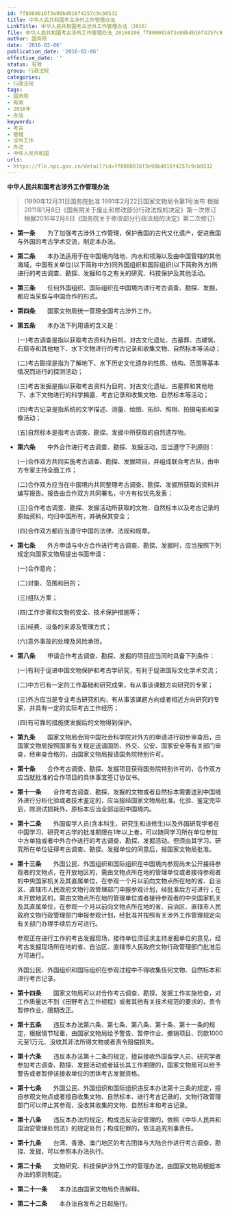 ```yaml
---
id: ff8080816f3e98bd016f4257c9cb0532
title: 中华人民共和国考古涉外工作管理办法
LinkTitle: 中华人民共和国考古涉外工作管理办法（2016）
file: 中华人民共和国考古涉外工作管理办法_20160206_ff8080816f3e98bd016f4257c9cb0532.docx
author: 国务院
date: '2016-02-06'
publication_date: '2016-02-06'
effective_date: ''
status: 有效
group: 行政法规
categories:
- 行政法规
tags:
- 国务院
- 有效
- 2016年
- 办法
keywords:
- 考古
- 管理
- 涉外工作
- 办法
- 中华人民共和国
urls:
- https://flk.npc.gov.cn/detail?id=ff8080816f3e98bd016f4257c9cb0532
---
```


**中华人民共和国考古涉外工作管理办法**

> (1990年12月31日国务院批准 1991年2月22日国家文物局令第1号发布 根据2011年1月8日《国务院关于废止和修改部分行政法规的决定》第一次修订 根据2016年2月6日《国务院关于修改部分行政法规的决定》第二次修订)

- **第一条**　　为了加强考古涉外工作管理，保护我国的古代文化遗产，促进我国与外国的考古学术交流，制定本办法。

- **第二条**　　本办法适用于在中国境内陆地、内水和领海以及由中国管辖的其他海域，中国有关单位(以下简称中方)同外国组织和国际组织(以下简称外方)所进行的考古调查、勘探、发掘和与之有关的研究、科技保护及其他活动。

- **第三条**　　任何外国组织、国际组织在中国境内进行考古调查、勘探、发掘，都应当采取与中国合作的形式。

- **第四条**　　国家文物局统一管理全国考古涉外工作。

- **第五条**　　本办法下列用语的含义是：

  (一)考古调查是指以获取考古资料为目的，对古文化遗址、古墓葬、古建筑、石窟寺和其他地下、水下文物进行的考古记录和收集文物、自然标本等活动；

  (二)考古勘探是指为了解地下、水下历史文化遗存的性质、结构、范围等基本情况而进行的探测活动；

  (三)考古发掘是指以获取考古资料为目的，对古文化遗址、古墓葬和其他地下、水下文物进行的科学揭露、考古记录和收集文物、自然标本等活动；

  (四)考古记录是指系统的文字描述、测量、绘图、拓印、照相、拍摄电影和录像活动；

  (五)自然标本是指考古调查、勘探、发掘中所获取的自然遗存物。

- **第六条**　　中外合作进行考古调查、勘探、发掘活动，应当遵守下列原则：

  (一)合作双方共同实施考古调查、勘探、发掘项目，并组成联合考古队，由中方专家主持全面工作；

  (二)合作双方应当在中国境内共同整理考古调查、勘探、发掘所获取的资料并编写报告。报告由合作双方共同署名，中方有权优先发表；

  (三)合作考古调查、勘探、发掘活动所获取的文物、自然标本以及考古记录的原始资料，均归中国所有，并确保其安全；

  (四)合作双方都应当遵守中国的法律、法规和规章。

- **第七条**　　外方申请与中方合作进行考古调查、勘探、发掘时，应当按照下列规定向国家文物局提出书面申请：

  (一)合作意向；

  (二)对象、范围和目的；

  (三)组队方案；

  (四)工作步骤和文物的安全、技术保护措施等；

  (五)经费、设备的来源及管理方式；

  (六)意外事故的处理及风险承担。

- **第八条**　　申请合作考古调查、勘探、发掘的项目应当同时具备下列条件：

  (一)有利于促进中国文物保护和考古学研究，有利于促进国际文化学术交流；

  (二)中方已有一定的工作基础和研究成果，有从事该课题方向研究的专家；

  (三)外方应当是专业考古研究机构，有从事该课题方向或者相近方向研究的专家，并具有一定的实际考古工作经历；

  (四)有可靠的措施使发掘后的文物得到保护。

- **第九条**　　国家文物局会同中国社会科学院对外方的申请进行初步审查后，由国家文物局按照国家有关规定送请国防、外交、公安、国家安全等有关部门审查，经审查合格的，由国家文物局报请国务院特别许可。

- **第十条**　　合作考古调查、勘探、发掘项目获得国务院特别许可的，合作双方应当就批准的合作项目的具体事宜签订协议书。

- **第十一条**　　合作考古调查、勘探、发掘的文物或者自然标本需要送到中国境外进行分析化验或者技术鉴定的，应当报经国家文物局批准。化验、鉴定完毕后，除测试损耗外，原标本应当全部运回中国境内。

- **第十二条**　　外国留学人员(含本科生、研究生和进修生)以及外国研究学者在中国学习、研究考古学的批准期限在1年以上者，可以随同学习所在单位参加中方单独或者中外合作进行的考古调查、勘探、发掘活动。但须由其学习、研究所在单位征得考古调查、勘探、发掘单位的同意后，报国家文物局批准。

- **第十三条**　　外国公民、外国组织和国际组织在中国境内参观尚未公开接待参观者的文物点，在开放地区的，需由文物点所在地的管理单位或者接待参观者的中央国家机关及其直属单位，在参观一个月以前向文物点所在地的省、自治区、直辖市人民政府文物行政管理部门申报参观计划，经批准后方可进行；在未开放地区的，需由文物点所在地的管理单位或者接待参观者的中央国家机关及其直属单位，在参观一个月以前向文物点所在地的省、自治区、直辖市人民政府文物行政管理部门申报参观计划，经批准并按照有关涉外工作管理规定向有关部门办理手续后方可进行。

  参观正在进行工作的考古发掘现场，接待单位须征求主持发掘单位的意见，经考古发掘现场所在地的省、自治区、直辖市人民政府文物行政管理部门批准后方可进行。

  外国公民、外国组织和国际组织在参观过程中不得收集任何文物、自然标本和进行考古记录。

- **第十四条**　　国家文物局可以对合作考古调查、勘探、发掘工作实施检查，对工作质量达不到《田野考古工作规程》或者其他有关技术规范的要求的，责令暂停作业，限期改正。

- **第十五条**　　违反本办法第六条、第七条、第八条、第十条、第十一条的规定，根据情节轻重，由国家文物局给予警告、暂停作业、撤销项目、罚款1000元至1万元、没收其非法所得文物或者责令赔偿损失。

- **第十六条**　　违反本办法第十二条的规定，擅自接收外国留学人员、研究学者参加考古调查、勘探、发掘活动或者延长其工作期限的，国家文物局可以给予警告或者暂停该接收单位的团体考古发掘资格。

- **第十七条**　　外国公民、外国组织和国际组织违反本办法第十三条的规定，擅自参观文物点或者擅自收集文物、自然标本、进行考古记录的，文物行政管理部门可以停止其参观，没收其收集的文物、自然标本和考古记录。

- **第十八条**　　违反本办法的规定，构成违反治安管理的，依照《中华人民共和国治安管理处罚法》的规定处罚；构成犯罪的，依法追究刑事责任。

- **第十九条**　　台湾、香港、澳门地区的考古团体与大陆合作进行考古调查、勘探、发掘，可以参照本办法执行。

- **第二十条**　　文物研究、科技保护涉外工作的管理办法，由国家文物局根据本办法的原则制定。

- **第二十一条**　　本办法由国家文物局负责解释。

- **第二十二条**　　本办法自发布之日起施行。
